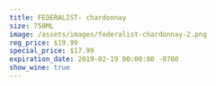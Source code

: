 ```yaml
---
title: FEDERALIST- chardonnay
size: 750ML
image: /assets/images/federalist-chardonnay-2.png
reg_price: $19.99
special_price: $17.99
expiration_date: 2019-02-19 00:00:00 -0700
show_wine: true
---
```


